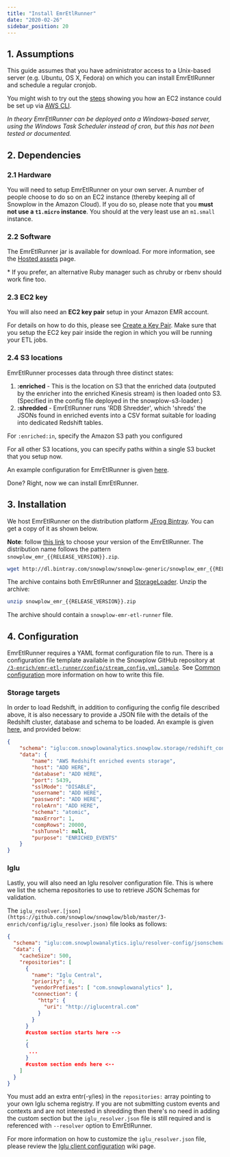 ```yaml
---
title: "Install EmrEtlRunner"
date: "2020-02-26"
sidebar_position: 20
---
```


## 1\. Assumptions

This guide assumes that you have administrator access to a Unix-based server (e.g. Ubuntu, OS X, Fedora) on which you can install EmrEtlRunner and schedule a regular cronjob.

You might wish to try out the [steps](https://github.com/snowplow/snowplow/wiki/Setting-up-EC2-instance-for-EmrEtlRunner-and-StorageLoader) showing you how an EC2 instance could be set up via [AWS CLI](https://aws.amazon.com/cli/).

_In theory EmrEtlRunner can be deployed onto a Windows-based server, using the Windows Task Scheduler instead of cron, but this has not been tested or documented._

## 2\. Dependencies

### 2.1 Hardware

You will need to setup EmrEtlRunner on your own server. A number of people choose to do so on an EC2 instance (thereby keeping all of Snowplow in the Amazon Cloud). If you do so, please note that you **must not use a `t1.micro` instance**. You should at the very least use an `m1.small` instance.

### 2.2 Software

The EmrEtlRunner jar is available for download. For more information, see the [Hosted assets](https://github.com/snowplow/snowplow/wiki/Hosted-assets) page.

\* If you prefer, an alternative Ruby manager such as chruby or rbenv should work fine too.

### 2.3 EC2 key

You will also need an **EC2 key pair** setup in your Amazon EMR account.

For details on how to do this, please see [Create a Key Pair](http://docs.aws.amazon.com/ElasticMapReduce/latest/DeveloperGuide/EMR_SetUp_KeyPair.html). Make sure that you setup the EC2 key pair inside the region in which you will be running your ETL jobs.

### 2.4 S3 locations

EmrEtlRunner processes data through three distinct states:

1. **:enriched** - This is the location on S3 that the enriched data (outputed by the enricher into the enriched Kinesis stream) is then loaded onto S3. (Specified in the config file deployed in the snowplow-s3-loader.)
2. **:shredded** - EmrEtlRunner runs 'RDB Shredder', which 'shreds' the JSONs found in enriched events into a CSV format suitable for loading into dedicated Redshift tables.

For `:enriched:in`, specify the Amazon S3 path you configured

For all other S3 locations, you can specify paths within a single S3 bucket that you setup now.

An example configuration for EmrEtlRunner is given [here](https://github.com/snowplow/snowplow/blob/master/3-enrich/emr-etl-runner/config/stream_config.yml.sample).

Done? Right, now we can install EmrEtlRunner.

## 3\. Installation

We host EmrEtlRunner on the distribution platform [JFrog Bintray](https://bintray.com/). You can get a copy of it as shown below.

**Note**: follow [this link](http://dl.bintray.com/snowplow/snowplow-generic/) to choose your version of the EmrEtlRunner. The distribution name follows the pattern `snowplow_emr_{{RELEASE_VERSION}}.zip`.

```bash
wget http://dl.bintray.com/snowplow/snowplow-generic/snowplow_emr_{{RELEASE_VERSION}}.zip
```

The archive contains both EmrEtlRunner and [StorageLoader](https://github.com/snowplow/snowplow/wiki/1-Installing-the-StorageLoader). Unzip the archive:

```bash
unzip snowplow_emr_{{RELEASE_VERSION}}.zip
```

The archive should contain a `snowplow-emr-etl-runner` file.

## 4\. Configuration

EmrEtlRunner requires a YAML format configuration file to run. There is a configuration file template available in the Snowplow GitHub repository at [`/3-enrich/emr-etl-runner/config/stream_config.yml.sample`](https://github.com/snowplow/snowplow/blob/master/3-enrich/emr-etl-runner/config/stream_config.yml.sample). See [Common configuration](/docs/pipeline-components-and-applications/loaders-storage-targets/emr-etl-runner/index.md#configuration) more information on how to write this file.

### Storage targets

In order to load Redshift, in addition to configuring the config file described above, it is also necessary to provide a JSON file with the details of the Redshift cluster, database and schema to be loaded. An example is given [here](https://github.com/snowplow/snowplow/blob/master/4-storage/config/targets/redshift.json), and provided below:

```json
{
    "schema": "iglu:com.snowplowanalytics.snowplow.storage/redshift_config/jsonschema/2-1-0",
    "data": {
        "name": "AWS Redshift enriched events storage",
        "host": "ADD HERE",
        "database": "ADD HERE",
        "port": 5439,
        "sslMode": "DISABLE",
        "username": "ADD HERE",
        "password": "ADD HERE",
        "roleArn": "ADD HERE",
        "schema": "atomic",
        "maxError": 1,
        "compRows": 20000,
        "sshTunnel": null,
        "purpose": "ENRICHED_EVENTS"
    }
}
```

### Iglu

Lastly, you will also need an Iglu resolver configuration file. This is where we list the schema repositories to use to retrieve JSON Schemas for validation.

The `iglu_resolver.[json](https://github.com/snowplow/snowplow/blob/master/3-enrich/config/iglu_resolver.json)` file looks as follows:

```json
{
  "schema": "iglu:com.snowplowanalytics.iglu/resolver-config/jsonschema/1-0-0",
  "data": {
    "cacheSize": 500,
    "repositories": [
      {
        "name": "Iglu Central",
        "priority": 0,
        "vendorPrefixes": [ "com.snowplowanalytics" ],
        "connection": {
          "http": {
            "uri": "http://iglucentral.com"
          }
        }
      }
      #custom section starts here -->
      ,
      {
       ...
      }
      #custom section ends here <--
    ]
  }
}
```

You must add an extra entr(-y/ies) in the `repositories:` array pointing to your own Iglu schema registry. If you are not submitting custom events and contexts and are not interested in shredding then there's no need in adding the custom section but the `iglu_resolver.json` file is still required and is referenced with `--resolver` option to EmrEtlRunner.

For more information on how to customize the `iglu_resolver.json` file, please review the [Iglu client configuration](https://github.com/snowplow/iglu/wiki/Iglu-client-configuration) wiki page.
